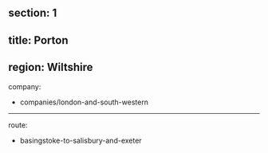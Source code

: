 ﻿section: 1
----
title: Porton
----
region: Wiltshire
----
company:
- companies/london-and-south-western
----
route:
- basingstoke-to-salisbury-and-exeter
